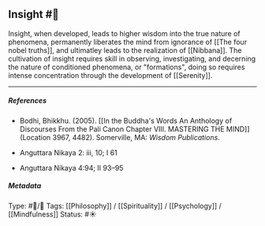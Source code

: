 ## Insight #🧠 

Insight, when developed, leads to higher wisdom into the true nature of phenomena,  permanently liberates the mind from ignorance of [[The four nobel truths]], and ultimatley leads to the realization of [[Nibbana]]. The cultivation of insight requires skill in observing, investigating, and decerning the nature of conditioned phenomena, or "formations", doing so requires intense concentration through the development of [[Serenity]]. 

___

##### References

- Bodhi, Bhikkhu. (2005). [[In the Buddha's Words An Anthology of Discourses From the Pali Canon Chapter VIII. MASTERING THE MIND]] (Location 3967, 4482). Somerville, MA: _Wisdom Publications_.

- Anguttara Nikaya 2: iii, 10; I 61

- Anguttara Nikaya 4:94; II 93–95

##### Metadata
Type: #🔵/🔵 
Tags: [[Philosophy]] / [[Spirituality]] / [[Psychology]] / [[Mindfulness]]
Status: #☀️ 